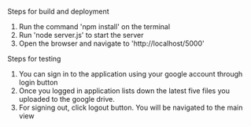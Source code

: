 Steps for build and deployment

1. Run the command 'npm install' on the terminal
2. Run 'node server.js' to start the server
3. Open the browser and navigate to 'http://localhost/5000'

Steps for testing

1. You can sign in to the application using your google account through login button
2. Once you logged in application lists down the latest five files you uploaded to the google drive.
3. For signing out, click logout button. You will be navigated to the main view

